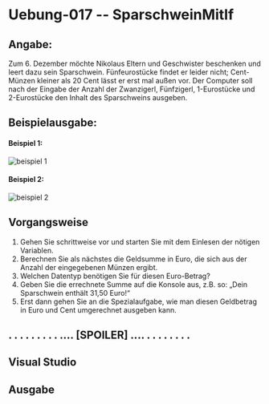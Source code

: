 # Uebung-017  --  SparschweinMitIf

## Angabe:
Zum 6. Dezember möchte Nikolaus Eltern und Geschwister beschenken und leert dazu sein Sparschwein.
Fünfeurostücke findet er leider nicht; Cent-Münzen kleiner als 20 Cent lässt er erst mal außen vor. 
Der Computer soll nach der Eingabe der Anzahl der Zwanzigerl, Fünfzigerl, 1-Eurostücke und 2-Eurostücke den Inhalt des Sparschweins ausgeben.

## Beispielausgabe: 
#### Beispiel 1:
![beispiel 1](https://github.com/IxI-Enki/Uebung-017/assets/138018029/87bb603c-45ee-4b11-8cfe-5a383f94a848)

#### Beispiel 2:
![beispiel 2](https://github.com/IxI-Enki/Uebung-017/assets/138018029/79400c63-1783-4aea-acd7-c1672bca1674)

## Vorgangsweise
1. Gehen Sie schrittweise vor und starten Sie mit dem Einlesen der nötigen Variablen.
2. Berechnen Sie als nächstes die Geldsumme in Euro, die sich aus der Anzahl der eingegebenen Münzen ergibt.
3. Welchen Datentyp benötigen Sie für diesen Euro-Betrag?
4. Geben Sie die errechnete Summe auf die Konsole aus,
   z.B. so: „Dein Sparschwein enthält 31,50 Euro!“
6. Erst dann gehen Sie an die Spezialaufgabe, wie man diesen Geldbetrag in Euro und Cent umgerechnet ausgeben kann. 



## . . . . . . . . . .... [SPOILER] .... . . . . . . . . 

## Visual Studio

## Ausgabe

